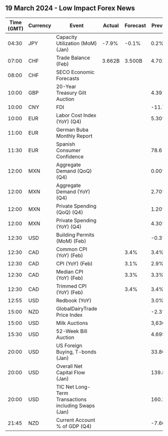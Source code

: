 ## 19 March 2024 - Low Impact Forex News

| Time (GMT) | Currency | Event | Actual | Forecast | Previous |
|------|----------|-------|--------|----------|----------|
| 04:30 | JPY | Capacity Utilization (MoM) (Jan) | -7.9% | -0.1% | 0.2% |
| 07:00 | CHF | Trade Balance (Feb) | 3.662B | 3.500B | 4.701B |
| 08:00 | CHF | SECO Economic Forecasts |  |  |  |
| 10:00 | GBP | 20-Year Treasury Gilt Auction |  |  | 4.391% |
| 10:00 | CNY | FDI |  |  | -11.70% |
| 10:00 | EUR | Labor Cost Index (YoY) (Q4) |  |  | 5.30% |
| 11:00 | EUR | German Buba Monthly Report |  |  |  |
| 11:30 | EUR | Spanish Consumer Confidence |  |  | 78.6 |
| 12:00 | MXN | Aggregate Demand (QoQ) (Q4) |  |  | 0.00% |
| 12:00 | MXN | Aggregate Demand (YoY) (Q4) |  |  | 2.70% |
| 12:00 | MXN | Private Spending (QoQ) (Q4) |  |  | 1.20% |
| 12:00 | MXN | Private Spending (YoY) (Q4) |  |  | 4.30% |
| 12:30 | USD | Building Permits (MoM) (Feb) |  |  | -0.3% |
| 12:30 | CAD | Common CPI (YoY) (Feb) |  | 3.4% | 3.4% |
| 12:30 | CAD | CPI (YoY) (Feb) |  | 3.1% | 2.9% |
| 12:30 | CAD | Median CPI (YoY) (Feb) |  | 3.3% | 3.3% |
| 12:30 | CAD | Trimmed CPI (YoY) (Feb) |  | 3.4% | 3.4% |
| 12:55 | USD | Redbook (YoY) |  |  | 3.0% |
| 15:00 | NZD | GlobalDairyTrade Price Index |  |  | -2.3% |
| 15:00 | USD | Milk Auctions |  |  | 3,630.0 |
| 15:30 | USD | 52-Week Bill Auction |  |  | 4.695% |
| 20:00 | USD | US Foreign Buying, T-bonds (Jan) |  |  | 33.80B |
| 20:00 | USD | Overall Net Capital Flow (Jan) |  |  | 139.80B |
| 20:00 | USD | TIC Net Long-Term Transactions including Swaps (Jan) |  |  | 160.20B |
| 21:45 | NZD | Current Account % of GDP (Q4) |  |  | -7.60% |
